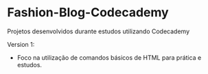 # Fashion-Blog-Codecademy
Projetos desenvolvidos durante estudos utilizando Codecademy

Version 1:
- Foco na utilização de comandos básicos de HTML para prática e estudos. 
